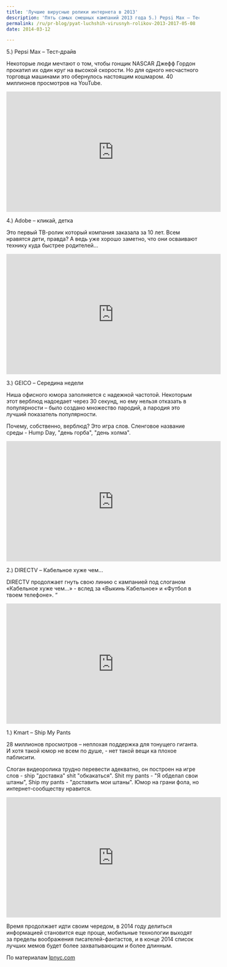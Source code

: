 ```yaml
---
title: 'Лучшие вирусные ролики интернета в 2013'
description: 'Пять самых смешных кампаний 2013 года 5.) Pepsi Max – Тест-драйв Некоторые люди мечтают о том, чтобы гонщик NASCAR Джефф Гордон прокатил их один круг на высокой скорости. Но для одного несчастного торговца машинами это обернулось настоящим кошмаром. 40 миллионов просмотров на YouTube.'
permalink: /ru/pr-blog/pyat-luchshih-virusnyh-rolikov-2013-2017-05-08
date: 2014-03-12

---
```


5.) Pepsi Max – Тест-драйв

 Некоторые люди мечтают о том, чтобы гонщик NASCAR  Джефф Гордон прокатил их один круг на высокой скорости. Но для одного несчастного торговца машинами это обернулось настоящим кошмаром. 40 миллионов просмотров на YouTube.

<iframe width="560" height="315" src="https://www.youtube.com/embed/Q5mHPo2yDG8" frameborder="0" allowfullscreen></iframe>

4.) Adobe – кликай, детка

Это первый ТВ-ролик который компания заказала за 10 лет. Всем нравятся дети, правда? А ведь уже хорошо заметно, что они осваивают технику куда быстрее родителей...

<iframe width="560" height="315" src="https://www.youtube.com/embed/TZXUq7Pln3g" frameborder="0" allowfullscreen></iframe>

3.) GEICO – Середина недели

Ниша офисного юмора заполняется с надежной частотой. Некоторым этот верблюд надоедает через 30 секунд, но ему нельзя отказать в популярности – было создано множество пародий, а пародия это лучший показатель популярности.

Почему, собственно, верблюд? Это игра слов. Сленговое название среды - Hump Day, "день горба", "день холма".

<iframe width="560" height="315" src="https://www.youtube.com/embed/kWBhP0EQ1lA" frameborder="0" allowfullscreen></iframe>

2.) DIRECTV – Кабельное хуже чем…

DIRECTV продолжает гнуть свою линию с кампанией под слоганом «Кабельное хуже чем…» - вслед за  «Выкинь Кабельное» и «Футбол в твоем телефоне». “

<iframe width="560" height="315" src="https://www.youtube.com/embed/sZz7loTYfr4" frameborder="0" allowfullscreen></iframe>

1.) Kmart – Ship My Pants

28 миллионов  просмотров – неплохая поддержка для тонущего гиганта. И хотя такой юмор не всем по душе, - нет такой вещи ка плохое паблисити.

Слоган видеоролика трудно перевести адекватно, он построен на игре слов - ship "доставка" shit "обкакаться". Shit my pants - "Я обделал свои штаны", Ship my pants - "доставить мои штаны". Юмор на грани фола, но интернет-сообществу нравится.

<iframe width="560" height="315" src="https://www.youtube.com/embed/I03UmJbK0lA" frameborder="0" allowfullscreen></iframe>

Время продолжает идти своим чередом, в 2014 году делиться информацией становится еще проще, мобильные технологии выходят за пределы воображения писателей-фантастов, и в конце 2014 список лучших мемов будет более захватывающим и более длинным.

По материалам <a href="https://lpnyc.com/2014/01/top-5-funniest-advertising-campaigns-of-2013/">lpnyc.com</a>

